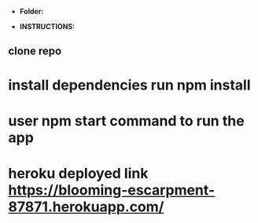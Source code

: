 * **Folder:** 

* **INSTRUCTIONS:**
## clone repo 

# install dependencies run npm install

# user npm start command to run the app

# heroku deployed link  https://blooming-escarpment-87871.herokuapp.com/

  